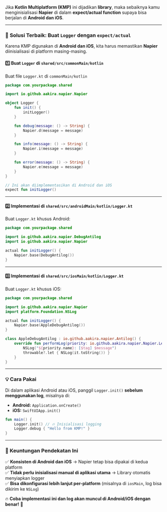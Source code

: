 Jika **Kotlin Multiplatform (KMP)** ini dijadikan **library**, maka sebaiknya kamu menginisialisasi **Napier** di dalam **expect/actual function** supaya bisa berjalan di **Android dan iOS**.

---

### 📌 **Solusi Terbaik: Buat `Logger` dengan `expect/actual`**
Karena KMP digunakan di **Android dan iOS**, kita harus memastikan **Napier** diinisialisasi di platform masing-masing.

#### 1️⃣ **Buat `Logger` di `shared/src/commonMain/kotlin`**
Buat file `Logger.kt` di `commonMain/kotlin`
```kotlin
package com.yourpackage.shared

import io.github.aakira.napier.Napier

object Logger {
    fun init() {
        initLogger()
    }

    fun debug(message: () -> String) {
        Napier.d(message = message)
    }

    fun info(message: () -> String) {
        Napier.i(message = message)
    }

    fun error(message: () -> String) {
        Napier.e(message = message)
    }
}

// Ini akan diimplementasikan di Android dan iOS
expect fun initLogger()
```

---

#### 2️⃣ **Implementasi di `shared/src/androidMain/kotlin/Logger.kt`**
Buat `Logger.kt` khusus Android:
```kotlin
package com.yourpackage.shared

import io.github.aakira.napier.DebugAntilog
import io.github.aakira.napier.Napier

actual fun initLogger() {
    Napier.base(DebugAntilog())
}
```

---

#### 3️⃣ **Implementasi di `shared/src/iosMain/kotlin/Logger.kt`**
Buat `Logger.kt` khusus iOS:
```kotlin
package com.yourpackage.shared

import io.github.aakira.napier.Napier
import platform.Foundation.NSLog

actual fun initLogger() {
    Napier.base(AppleDebugAntilog())
}

class AppleDebugAntilog : io.github.aakira.napier.Antilog() {
    override fun performLog(priority: io.github.aakira.napier.Napier.Level, tag: String?, message: String, throwable: Throwable?) {
        NSLog("${priority.name}: [$tag] $message")
        throwable?.let { NSLog(it.toString()) }
    }
}
```

---

### **💡 Cara Pakai**
Di dalam aplikasi Android atau iOS, panggil `Logger.init()` **sebelum menggunakan log**, misalnya di:
- **Android:** `Application.onCreate()`
- **iOS:** `SwiftUIApp.init()`

```kotlin
fun main() {
    Logger.init() // 🔥 Inisialisasi logging
    Logger.debug { "Hello from KMP!" }
}
```

---

### **🚀 Keuntungan Pendekatan Ini**
✅ **Konsisten di Android dan iOS** → Napier tetap bisa dipakai di kedua platform  
✅ **Tidak perlu inisialisasi manual di aplikasi utama** → Library otomatis menyiapkan logger  
✅ **Bisa dikonfigurasi lebih lanjut per-platform** (misalnya di `iosMain`, log bisa dikirim ke `NSLog`)

🔥 **Coba implementasi ini dan log akan muncul di Android/iOS dengan benar!** 🚀